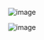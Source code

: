 ![image](https://user-images.githubusercontent.com/60480896/157019984-89674bce-075e-4f72-a79b-9d595e2bcd24.png)

![image](https://user-images.githubusercontent.com/60480896/157020010-5463a382-e18d-42f5-a06c-180b9b958204.png)
